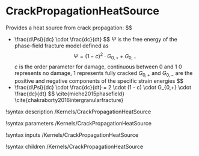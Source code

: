 # CrackPropagationHeatSource
Provides a heat source from crack propagation:
$$
- \frac{d\Psi}{dc} \cdot \frac{dc}{dt}
$$
$\Psi$ is the free energy of the phase-field fracture model
defined as
$$
\Psi = (1 - c)^2 \cdot G_{0,+} + G_{0,-}
$$
$c$ is the order parameter for damage, continuous between 0 and 1
0 represents no damage, 1 represents fully cracked
$G_{0,+}$ and $G_{0,-}$ are the positive and negative components
of the specific strain energies
$$
- \frac{d\Psi}{dc} \cdot \frac{dc}{dt} = 2 \cdot (1 - c) \cdot G_{0,+} \cdot \frac{dc}{dt}
$$
\cite{miehe2015phasefield}
\cite{chakraborty2016intergranularfracture}

!syntax description /Kernels/CrackPropagationHeatSource

!syntax parameters /Kernels/CrackPropagationHeatSource

!syntax inputs /Kernels/CrackPropagationHeatSource

!syntax children /Kernels/CrackPropagationHeatSource
